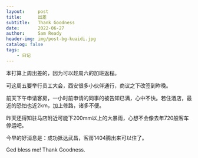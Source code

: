 ```yaml
---
layout:     post
title:      出差
subtitle:   Thank Goodness
date:       2022-06-27
author:     Sam Ready
header-img: img/post-bg-kuaidi.jpg
catalog: false
tags:
    - 日记
---
```


本打算上周出差的，因为可以趁周六的加班返程。

可这周五要举行员工大会，西安很多小伙伴通行，商议之下改签到昨晚。

前天下午申请客房，一小时前申请的同事的被告知已满，心中不快。若住酒店，最近的恐怕也近2km，加上修路，诸多不便。

昨天还得知驻马店附近可能下200mm以上的大暴雨，心想不会像去年720般客车停运吧。

今早的好消息是：成功抵达武昌，客房1404腾出来可以住了。

Ged bless me! Thank Goodness.